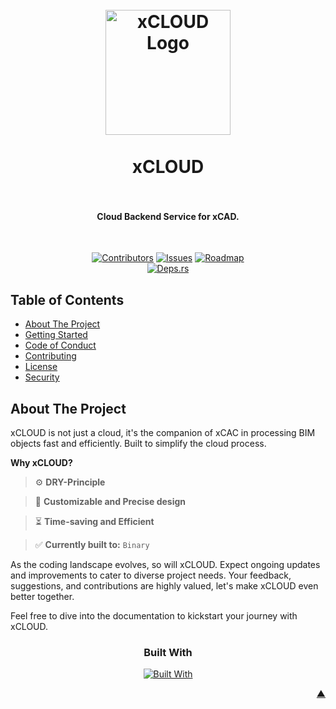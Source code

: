 <a name="readme-top"></a>

<h1 align="center">
  <br />
    <a href="https://xodium.org/">
      <img src="https://gist.githubusercontent.com/illyrius666/a38f03b4fbe9b43faa2c5623137c1250/raw/3a1410e77807097bcfbcf963822b41fadd495d9f/xodium.svg" alt="xCLOUD Logo" width="200">
    </a>
  <br /><br />
  xCLOUD
  <br />
  <br />
</h1>

<h4 align="center"> Cloud Backend Service for xCAD. </h4><br />

<div align="center">

[![Contributors][contributors_shield_url]][contributors_url]
[![Issues][issues_shield_url]][issues_url]
[![Roadmap][roadmap_shield_url]][roadmap_url]<br />
[![Deps.rs][deps_shield_url]][deps_url]</div>

## Table of Contents

- [About The Project](#about-the-project)
- [Getting Started](#getting-started)
- [Code of Conduct][code_of_conduct_url]
- [Contributing][contributing_url]
- [License][license_url]
- [Security][security_url]

## About The Project

xCLOUD is not just a cloud, it's the companion of xCAC in processing BIM objects fast and efficiently. Built to simplify the cloud process.

**Why xCLOUD?**

> :gear: **DRY-Principle**

> :straight_ruler: **Customizable and Precise design**

> :hourglass_flowing_sand: **Time-saving and Efficient**

> :white_check_mark: **Currently built to:** `Binary`

As the coding landscape evolves, so will xCLOUD. Expect ongoing updates and improvements to cater to diverse project needs. Your feedback, suggestions, and contributions are highly valued, let's make xCLOUD even better together.

Feel free to dive into the documentation to kickstart your journey with xCLOUD.

<div align="center"><h3>Built With</h3>

[![Built With][built_with_shield_url]][built_with_url]</div>

</details><p align="right"><a href="#readme-top">▲</a></p>

[built_with_shield_url]: https://skillicons.dev/icons?i=vscode,docker,rust,sqlite,github,githubactions
[built_with_url]: https://skillicons.dev
[code_of_conduct_url]: https://github.com/XodiumSoftware/xCLOUD?tab=coc-ov-file
[contributing_url]: https://github.com/XodiumSoftware/xCLOUD/blob/main/CONTRIBUTING.md
[contributors_shield_url]: https://img.shields.io/github/contributors/XodiumSoftware/xCLOUD?style=for-the-badge&color=blue
[contributors_url]: https://github.com/XodiumSoftware/xCLOUD/graphs/contributors
[deps_shield_url]: https://deps.rs/repo/github/XodiumSoftware/xCLOUD/status.svg?style=for-the-badge
[deps_url]: https://deps.rs/repo/github/XodiumSoftware/xCLOUD
[issues_shield_url]: https://img.shields.io/github/issues/XodiumSoftware/xCLOUD?style=for-the-badge&color=yellow
[issues_url]: https://github.com/XodiumSoftware/xCLOUD/issues
[license_url]: https://github.com/XodiumSoftware/xCLOUD?tab=AGPL-3.0-1-ov-file
[roadmap_shield_url]: https://img.shields.io/badge/Roadmap-Click%20Me!-purple.svg?style=for-the-badge
[roadmap_url]: https://github.com/orgs/XodiumSoftware/projects/4
[security_url]: https://github.com/XodiumSoftware/xCLOUD?tab=security-ov-file

